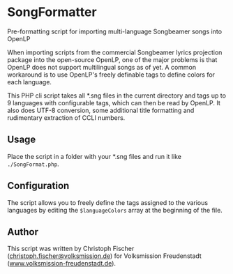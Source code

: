 SongFormatter
=============

Pre-formatting script for importing multi-language Songbeamer songs into OpenLP

When importing scripts from the commercial Songbeamer lyrics projection package into the open-source OpenLP, 
one of the major problems is that OpenLP does not support multilingual songs as of yet. A common workaround is
to use OpenLP's freely definable tags to define colors for each language.

This PHP cli script takes all *.sng files in the current directory and tags up to 9 languages with configurable
tags, which can then be read by OpenLP. It also does UTF-8 conversion, some additional title formatting and 
rudimentary extraction of CCLI numbers.

Usage
-----

Place the script in a folder with your *.sng files and run it like `./SongFormat.php`.

Configuration
-------------

The script allows you to freely define the tags assigned to the various languages by editing the `$languageColors` array at the beginning of the file.

Author
------

This script was written by Christoph Fischer (christoph.fischer@volksmission.de) for Volksmission Freudenstadt (www.volksmission-freudenstadt.de).